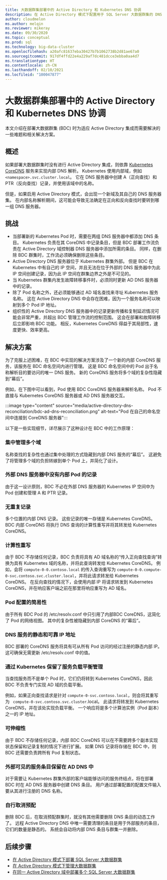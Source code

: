 ```yaml
---
title: 大数据群集部署中的 Active Directory 和 Kubernetes DNS 协调
description: 在 Active Directory 模式下配置用于 SQL Server 大数据群集的 DNS 协调
author: cloudmelon
ms.author: melqin
ms.reviewer: mikeray
ms.date: 09/30/2020
ms.topic: conceptual
ms.prod: sql
ms.technology: big-data-cluster
ms.openlocfilehash: a20afc81637eba30427b7b1062738b2d81ae67a0
ms.sourcegitcommit: 917df4ffd22e4a229af7dc481dcce3ebba0aa4d7
ms.translationtype: HT
ms.contentlocale: zh-CN
ms.lasthandoff: 02/10/2021
ms.locfileid: "100047877"
---
```

# <a name="active-directory-and-kubernetes-dns-reconciliation-in-big-data-clusters-deployments"></a>大数据群集部署中的 Active Directory 和 Kubernetes DNS 协调

本文介绍在部署大数据群集 (BDC) 时为适应 Active Directory 集成而需要解决的一些难题和相关解决方案。

## <a name="overview"></a>概述

如果部署大数据群集时没有进行 Active Directory 集成，则依靠 [Kubernetes CoreDNS](https://kubernetes.io/docs/tasks/administer-cluster/coredns/) 服务来实现内部 DNS 解析。 Kubernetes 使用内部域，例如 `<namespace>.svc.cluster.local`。 它在 DNS 服务器中创建 A（正向查找）和 PTR（反向查找）记录，并使用该域中的名称。

但是，如果启用 Active Directory 模式，会出现一个新域及其自己的 DNS 服务器集。 在内部名称解析期间，这可能会导致无法确定在正向和反向查找时要转到哪一组 DNS 服务器。

## <a name="challenges"></a>挑战

* 当部署新的 Kubernetes Pod 时，需要在两组 DNS 服务器中都添加 DNS 条目。 Kubernetes 负责在其 CoreDNS 中记录条目，但是 BDC 部署工作流负责在 Active Directory 域控制器 DNS 服务器中添加所需的条目。 同样，在删除 BDC 群集时，工作流必须确保删除这些条目。
* Active Directory DNS 服务器位于 Kubernetes 群集外部。 但是 BDC 在 Kubernetes 中有自己的 IP 空间，并且无法在位于外部的 DNS 服务器中为此 IP 空间创建记录，因为此 IP 空间在群集边界之外是不可见的。
* 当 Kubernetes 群集内发生故障转移事件时，必须同时更新 AD DNS 服务器中的记录。
* 除了 Pod 名称之外，还必须能够通过 AD 域名查找来寻址 Kubernetes 服务名称。 这在 Active Directory DNS 中会存在困难，因为一个服务名称可以映射到多个 Pod IP 地址。
* 组织性的 Active Directory DNS 服务器中的记录更新传播和复制延迟情况可能会非常严重，并超出 BDC 管理工作流的控制范围。 这会在部署和故障转移后立即影响 BDC 功能。 相反，Kubernetes CoreDNS 得益于其局部性，速度更快、效率更高。

## <a name="solution"></a>解决方案

为了克服上述困难，在 BDC 中实现的解决方案涉及了一个新的内部 CoreDNS 服务，该服务在 BDC 命名空间内进行管理。 这是 BDC 命名空间中的 Pod 出于名称解析目的要访问的唯一 DNS 服务。 新的 CoreDNS 服务将多个域的复杂性隐藏到“幕后”。

例如，在下图中可以看到，Pod 使用 BDC CoreDNS 服务器来解析名称。 Pod 不直接与 Kubernetes CoreDNS 服务器或 AD DNS 服务器交互。 

:::image type="content" source="media/active-directory-dns-reconciliation/bdc-ad-dns-reconciliation.png" alt-text="Pod 在自己的命名空间中连接到 CoreDNS 服务器":::

以下是一些实现细节，详尽展示了这种设计在 BDC 中的工作原理：

### <a name="centralized-management-of-multiple-domains"></a>集中管理多个域

名称查找的复杂性也通过集中处理的方式隐藏到内部 DNS 服务的“幕后”。 这避免了将管理多个域的负担转嫁到单个 Pod 上，并简化了设计。

### <a name="no-records-for-internal-pods-in-external-dns-servers"></a>外部 DNS 服务器中没有内部 Pod 的记录

由于这一设计原则，BDC 不必在外部 DNS 服务器的 Kubernetes IP 空间中为 Pod 创建和管理 A 和 PTR 记录。

### <a name="no-duplication-of-records"></a>无重复记录

多个位置的内部 DNS 记录。 这些记录的唯一存储是 Kubernetes CoreDNS。 BDC 内部 CoreDNS 将执行 DNS 查询的计算性重写并将其转发给 Kubernetes CoreDNS。

### <a name="computational-rewriting"></a>计算性重写

由于 BDC 不存储任何记录，BDC 负责将具有 AD 域名称的“传入正向查找查询”转换为具有 Kubernetes 域的名称，并将此查询转发给 Kubernetes CoreDNS。
例如，会将 `compute-0-0.contoso.local` 的传入查询重写为 `compute-0-0.compute-0-svc.contoso.svc.cluster.local`，并将此请求转发给 Kubernetes CoreDNS。
在反向查找的情况下，会使用内部 IP 将请求转发到 Kubernetes CoreDNS，并在响应客户端之前在那里将响应重写为 AD 域名。

### <a name="simplicity-in-pod-configurations"></a>Pod 配置的简易性

由于所有 BDC Pod 的 /etc/resolv.conf 中只引用了内部BDC CoreDNS，这简化了 Pod 的网络视图。 其中的复杂性被隐藏到内部 CoreDNS 的“幕后”。

### <a name="static-and-reliable-ip-address-for-dns-service"></a>DNS 服务的静态和可靠 IP 地址

BDC 部署的 CoreDNS 服务将具有可从所有 Pod 访问的经过注册的静态内部 IP。 这可确保无需更新 /etc/resolv.conf 中的值。

### <a name="service-load-balance-management-is-retained-by-kubernetes"></a>通过 Kubernetes 保留了服务负载平衡管理

当查找服务而不是单个 Pod 时，它们仍将转到 Kubernetes CoreDNS，因此 BDC 不负责专门实现 AD 域的负载平衡。

例如，如果正向查找请求是针对 `compute-0-svc.contoso.local`，则会将其重写为 ` compute-0-svc.contoso.svc.cluster`.local。 此请求将转发到 Kubernetes CoreDNS，并在该处实现负载平衡。 一个响应将是多个计算池实例（Pod 副本）之一的 IP 地址。

### <a name="scalability"></a>可伸缩性

由于 BDC 不存储任何记录，内部 BDC CoreDNS 可以在不需要跨多个副本实现状态保留和记录复制的情况下进行扩展。 如果 DNS 记录将存储在 BDC 中，则 BDC 还需要负责跨所有 Pod 复制状态。

### <a name="externally-visible-service-entries-stay-in-ad-dns"></a>外部可见的服务条目保留在 AD DNS 中

对于需要让 Kubernetes 群集外部的客户端能够访问的服务终结点，将在部署 BDC 时在 AD DNS 服务器中创建 DNS 条目。 用户通过部署配置的配置文件输入要从其进行注册的 DNS 名称。

### <a name="self-deprovisioning"></a>自行取消预配

删除 BDC 后，在取消预配群集时，就没有其他需要删除 DNS 条目的动态工作了。 远程 Active Directory DNS 中唯一需要清理的条目是用于外部服务的条目，它们的数量是静态的。 系统会自动将内部 DNS 条目与群集一并删除。

## <a name="next-steps"></a>后续步骤

- [在 Active Directory 模式下部署 SQL Server 大数据群集](active-directory-deploy.md)
- [在 Active Directory 模式下管理大数据群集](active-directory-objects.md)
- [在同一 Active Directory 域中部署多个 SQL Server 大数据群集](active-directory-deployment-background.md)
